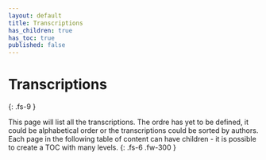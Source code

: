 ```yaml
---
layout: default
title: Transcriptions
has_children: true
has_toc: true
published: false
---
```


# Transcriptions
{: .fs-9 }

This page will list all the transcriptions. The ordre has yet to be defined, it could be alphabetical order or the transcriptions could be sorted by authors. Each page in the following table of content can have children - it is possible to create a TOC with many levels.
{: .fs-6 .fw-300 }
